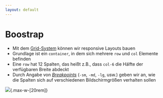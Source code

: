 ```yaml
---
layout: default
---
```


# Boostrap <SubHeading text="Grid"/>

<div class="grid grid-cols-12 gap-6">
<div class="col-span-6">

- Mit dem [Grid-System](https://getbootstrap.com/docs/5.3/layout/grid/) können wir responsive Layouts bauen
- Grundlage ist ein `container`, in dem sich mehrere `row` und `col` Elemente befinden
- Eine `row` hat 12 Spalten, das heißt z.B., dass `col-6` die Hälfte der verfügbaren Breite abdeckt
- Durch Angabe von [_Breakpoints_](https://getbootstrap.com/docs/5.3/layout/breakpoints/) (`-sm`, `-md`, `-lg`, usw.) geben wir an, wie die Spalten sich auf verschiedenen Bildschirmgrößen verhalten sollen

</div>
<div class="col-span-6">

![](/images/bootstrap-grid.gif){.max-w-[20rem]}

</div>
</div>

<PageNumber/>

